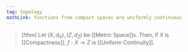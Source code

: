 ```yaml
---
tag: topology
mathLink: functions from compact spaces are uniformly continuous
---
```

>[!thm]
>Let $(X,d_{X}),(Z,d_{Z})$ be [[Metric Space]]s. Then, if $X$ is [[Compactness]], $f:X \rightarrow Z$ is [[Uniform Continuity]]. 


